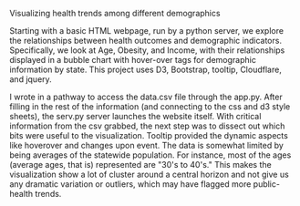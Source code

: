 Visualizing health trends among different demographics


Starting with a basic HTML webpage, run by a python server, we explore the relationships between health outcomes
and demographic indicators. Specifically, we look at Age, Obesity, and Income, with their relationships displayed in 
a bubble chart with hover-over tags for demographic information by state. This project uses D3, Bootstrap, tooltip, Cloudflare, and jquery.

I wrote in a pathway to access the data.csv file through the app.py. After filling in the rest of the information (and connecting to the css and d3 style sheets), the serv.py server launches the website itself. With critical information from the csv grabbed, the next step was to dissect out which bits were useful to the visualization. Tooltip provided the dynamic aspects like hoverover and changes upon event. The data is somewhat limited by being averages of the statewide population. For instance, most of the ages (average ages, that is) represented are "30's to 40's." This makes the visualization show a lot of cluster around a central horizon and not give us any dramatic variation or outliers, which may have flagged more public-health trends. 